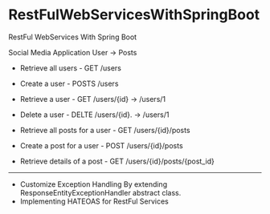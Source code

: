 # RestFulWebServicesWithSpringBoot
RestFul WebServices With Spring Boot

Social Media Application
User -> Posts

- Retrieve all users   - GET /users
- Create a user        - POSTS /users
- Retrieve a user      - GET /users/{id}    -> /users/1
- Delete a user        - DELTE /users/{id}. -> /users/1

- Retrieve all posts for a user   - GET /users/{id}/posts
- Create a post for a user        - POST /users/{id}/posts
- Retrieve details of a post      - GET /users/{id}/posts/{post_id}

***********************************************************************************************************


* Customize Exception Handling By extending ResponseEntityExceptionHandler abstract class.
* Implementing HATEOAS for RestFul Services

